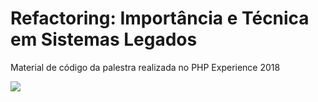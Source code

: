 # Refactoring: Importância e Técnica em Sistemas Legados

Material de código da palestra realizada no PHP Experience 2018

![](/battlecat_ready.gif)

